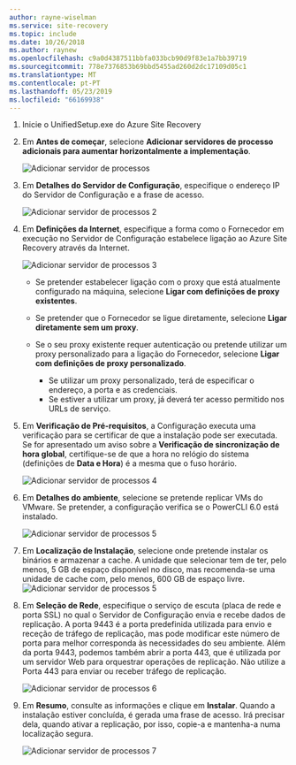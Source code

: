```yaml
---
author: rayne-wiselman
ms.service: site-recovery
ms.topic: include
ms.date: 10/26/2018
ms.author: raynew
ms.openlocfilehash: c9a0d4387511bbfa033bcb90d9f83e1a7bb39719
ms.sourcegitcommit: 778e7376853b69bbd5455ad260d2dc17109d05c1
ms.translationtype: MT
ms.contentlocale: pt-PT
ms.lasthandoff: 05/23/2019
ms.locfileid: "66169938"
---
```

1. Inicie o UnifiedSetup.exe do Azure Site Recovery
2. Em **Antes de começar**, selecione **Adicionar servidores de processo adicionais para aumentar horizontalmente a implementação**.

   ![Adicionar servidor de processos](./media/site-recovery-add-process-server/ps-page-1.png)

3. Em **Detalhes do Servidor de Configuração**, especifique o endereço IP do Servidor de Configuração e a frase de acesso.

   ![Adicionar servidor de processos 2](./media/site-recovery-add-process-server/ps-page-2.png)
4. Em **Definições da Internet**, especifique a forma como o Fornecedor em execução no Servidor de Configuração estabelece ligação ao Azure Site Recovery através da Internet.

   ![Adicionar servidor de processos 3](./media/site-recovery-add-process-server/ps-page-3.png)

   * Se pretender estabelecer ligação com o proxy que está atualmente configurado na máquina, selecione **Ligar com definições de proxy existentes**.
   * Se pretender que o Fornecedor se ligue diretamente, selecione **Ligar diretamente sem um proxy**.
   * Se o seu proxy existente requer autenticação ou pretende utilizar um proxy personalizado para a ligação do Fornecedor, selecione **Ligar com definições de proxy personalizado**.

     * Se utilizar um proxy personalizado, terá de especificar o endereço, a porta e as credenciais.
     * Se estiver a utilizar um proxy, já deverá ter acesso permitido nos URLs de serviço.

5. Em **Verificação de Pré-requisitos**, a Configuração executa uma verificação para se certificar de que a instalação pode ser executada. Se for apresentado um aviso sobre a **Verificação de sincronização de hora global**, certifique-se de que a hora no relógio do sistema (definições de **Data e Hora**) é a mesma que o fuso horário.

     ![Adicionar servidor de processos 4](./media/site-recovery-add-process-server/ps-page-4.png)

6. Em **Detalhes do ambiente**, selecione se pretende replicar VMs do VMware. Se pretender, a configuração verifica se o PowerCLI 6.0 está instalado.

     ![Adicionar servidor de processos 5](./media/site-recovery-add-process-server/ps-page-5.png)

7. Em **Localização de Instalação**, selecione onde pretende instalar os binários e armazenar a cache. A unidade que selecionar tem de ter, pelo menos, 5 GB de espaço disponível no disco, mas recomenda-se uma unidade de cache com, pelo menos, 600 GB de espaço livre.
     ![Adicionar servidor de processos 5](./media/site-recovery-add-process-server/ps-page-6.png)

8. Em **Seleção de Rede**, especifique o serviço de escuta (placa de rede e porta SSL) no qual o Servidor de Configuração envia e recebe dados de replicação. A porta 9443 é a porta predefinida utilizada para envio e receção de tráfego de replicação, mas pode modificar este número de porta para melhor corresponda às necessidades do seu ambiente. Além da porta 9443, podemos também abrir a porta 443, que é utilizada por um servidor Web para orquestrar operações de replicação. Não utilize a Porta 443 para enviar ou receber tráfego de replicação.

     ![Adicionar servidor de processos 6](./media/site-recovery-add-process-server/ps-page-7.png)
9. Em **Resumo**, consulte as informações e clique em **Instalar**. Quando a instalação estiver concluída, é gerada uma frase de acesso. Irá precisar dela, quando ativar a replicação, por isso, copie-a e mantenha-a numa localização segura.

     ![Adicionar servidor de processos 7](./media/site-recovery-add-process-server/ps-page-8.png)
